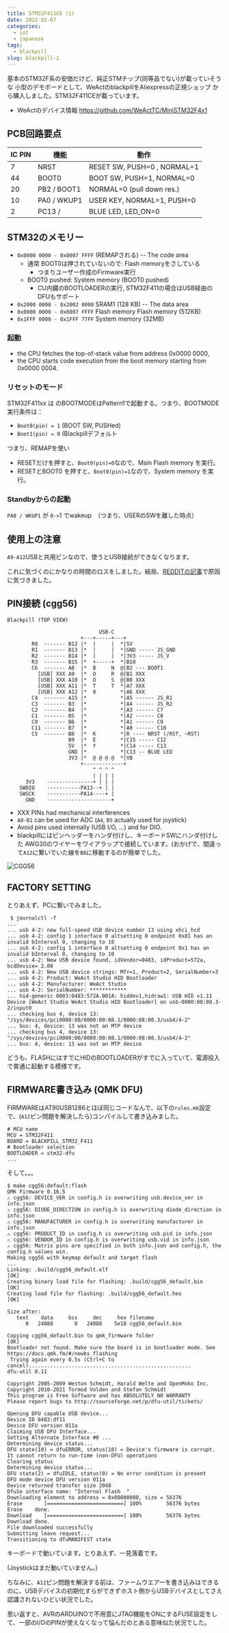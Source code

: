```yaml
---
title: STM32F411CE (1)
date: 2022-02-07
categories:
  - iot
  - japanese
tags:
  - blackpill
slug: blackpill-1
---
```


基本のSTM32F系の安価だけど、純正STMチップ(同等品でない)が載っていそうな
小型のデモボードとして、WeActのblackpillをAliexpressの正規ショップ
から購入しました。STM32F411CEが載っています。

* WeActのデバイス情報 https://github.com/WeActTC/MiniSTM32F4x1

## PCB回路要点

| IC PIN | 機能    | 動作 |
|--------|---------|------------------------------|
| 7      | NRST    | RESET SW, PUSH=0 , NORMAL=1  |
| 44     | BOOT0   | BOOT SW, PUSH=1, NORMAL=0    |
| 20     | PB2 / BOOT1 | NORMAL=0 (pull down res.)    |
| 10     | PA0 / WKUP1 | USER KEY, NORMAL=1, PUSH=0   |
| 2      | PC13 /   | BLUE LED, LED_ON=0

## STM32のメモリー

* `0x0000 0000 - 0x0007 FFFF` (REMAPされる) -- The code area
    * 通常 BOOT0は押されていないので: Flash memoryをさしている
        * つまりユーザー作成のFirmware実行
    * BOOT0 pushed: System memory (BOOT0 pushed)
        * CU内臓のBOOTLOADERの実行, STM32F411の場合はUSB経由のDFUもサポート
* `0x2000 0000 - 0x2002 0000` SRAM1 (128 KB) -- The data area
* `0x0800 0000 - 0x0807 FFFF` Flash memory Flash memory (512KB)
* `0x1FFF 0000 - 0x1FFF 77FF` System memory (32MB)

### 起動

* the CPU fetches the top-of-stack value from address 0x0000 0000,
* the CPU  starts code execution from the boot memory starting from 0x0000 0004.

### リセットのモード

STM32F411xx は のBOOTMODEはPattern1で起動する。つまり、BOOTMODE実行条件は：
* `Boot0(pin) = 1` (BOOT SW, PUSHed)
* `Boot1(pin) = 0` (Blackpillデフォルト

つまり、REMAPを使い
* RESETだけを押すと、`Boot0(pin)=0`なので、Main Flash memory を実行。
* RESETとBOOT0 を押すと、`Boot0(pin)=1`なので、System memory を実行。

### Standbyからの起動

`PA0 / WKUP1` が `0->`1 でwakeup　（つまり、USERのSWを離した時点）

## 使用上の注意

`A9-A12`USBと共用ピンなので、使うとUSB接続ができなくなります。

これに気づくのにかなりの時間のロスをしました。結局、[REDDITの記事](https://www.reddit.com/r/olkb/comments/mx5pkx/stm32f411_black_pill_with_qmk_not_recognized/)で原因に気づきました。

## PIN接続 (cgg56)

```
Blackpill (TOP VIEW)

                              USB-C
                        +---+-----+---+
        R0  ------- B12 |*  |     |  *|5V
        R1  ------- B13 |*  |     |  *|GND ----- JS_GND
        R2  ------- B14 |*  |     |  *|3V3 ----- JS_V
        R3  ------- B15 |*  +-----+  *|B10
        C6  ------- A8  |*  B     N  @|B2 --- BOOT1
          [USB] XXX A9  |*  O     R  @|B1 XXX
          [USB] XXX A10 |*  O     S  @|B0 XXX
          [USB] XXX A11 |*  T     T  *|A7 XXX
          [USB] XXX A12 |*  0        *|A6 XXX
        C4  ------- A15 |*           *|A5 ------ JS_R1
        C3  ------- B3  |*           *|A4 ------ JS_R2
        C2  ------- B4  |*           *|A3 ------ C7
        C1  ------- B5  |*           *|A2 ------ C8
        C0  ------- B6  |*           *|A1 ------ C9
        C11 ------- B7  |*           *|A0 ------ C10
        C5  ------- B8  |*  K        *|R ---- NRST (/RST, ~RST)
                    B9  |*  E        *|C15 ----- C12
                    5V  |*  Y        *|C14 ----- C13
                    GND |*           *|C13 -- BLUE LED
                    3V3 |*  @ @ @ @  *|VB
                        +-------------+
                            ^ ^ ^ ^
                            | | | |
      3V3    ---------------+ | | |
    SWDIO    -----------PA13--+ | |
    SWSCK    -----------PA14----+ |
      GND    ---------------------+
```

* XXX PINs had mechanical interferences
* `A0-B1` can be used for ADC (`A4`, `B5` actually used for joystick)
* Avoid pins used internally (USB I/O, ...) and for DIO.
* blackpillにはピンヘッダーをハンダ付けし、キーボードSWにハンダ付けした AWG30のワイヤーをワイアラップで接続しています。(おかげで、間違って`A12`に繋いでいた線を`B8`に移動するのが簡単でした。

![CGG56](/img/cgg56.jpg)


## FACTORY SETTING

とりあえず、PCに繋いでみました。

```
 $ journalctl -f
...
... usb 4-2: new full-speed USB device number 13 using xhci_hcd
... usb 4-2: config 1 interface 0 altsetting 0 endpoint 0x81 has an invalid bInterval 0, changing to 10
... usb 4-2: config 1 interface 0 altsetting 0 endpoint 0x1 has an invalid bInterval 0, changing to 10
... usb 4-2: New USB device found, idVendor=0483, idProduct=572a, bcdDevice= 2.00
... usb 4-2: New USB device strings: Mfr=1, Product=2, SerialNumber=3
... usb 4-2: Product: WeAct Studio HID Bootloader
... usb 4-2: Manufacturer: WeAct Studio
... usb 4-2: SerialNumber: ************
... hid-generic 0003:0483:572A.001A: hiddev1,hidraw1: USB HID v1.11 Device [WeAct Studio WeAct Studio HID Bootloader] on usb-0000:08:00.3-2/input0
... checking bus 4, device 13: "/sys/devices/pci0000:00/0000:00:08.1/0000:08:00.3/usb4/4-2"
... bus: 4, device: 13 was not an MTP device
... checking bus 4, device 13: "/sys/devices/pci0000:00/0000:00:08.1/0000:08:00.3/usb4/4-2"
... bus: 4, device: 13 was not an MTP device
```

どうも、FLASHにはすでにHIDのBOOTLOADERがすでに入っていて、電源投入で普通に起動する模様です。

## FIRMWARE書き込み (QMK DFU)

FIRMWAREはAT90USB1286とほぼ同じコードなんで、以下の`rules.mk`設定で、(`A12`ピン問題を解決したら)コンパイルして書き込みました。

```
# MCU name
MCU = STM32F411
BOARD = BLACKPILL_STM32_F411
# Bootloader selection
BOOTLOADER = stm32-dfu
...
```

そして。。。

```
$ make cgg56:default:flash
QMK Firmware 0.16.5
⚠ cgg56: DEVICE_VER in config.h is overwriting usb.device_ver in info.json
⚠ cgg56: DIODE_DIRECTION in config.h is overwriting diode_direction in info.json
⚠ cgg56: MANUFACTURER in config.h is overwriting manufacturer in info.json
⚠ cgg56: PRODUCT_ID in config.h is overwriting usb.pid in info.json
⚠ cgg56: VENDOR_ID in config.h is overwriting usb.vid in info.json
⚠ cgg56: Matrix pins are specified in both info.json and config.h, the config.h values win.
Making cgg56 with keymap default and target flash
...
Linking: .build/cgg56_default.elf                                                                   [OK]
Creating binary load file for flashing: .build/cgg56_default.bin                                    [OK]
Creating load file for flashing: .build/cgg56_default.hex                                           [OK]

Size after:
   text	   data	    bss	    dec	    hex	filename
      0	  24088	      0	  24088	   5e18	cgg56_default.bin

Copying cgg56_default.bin to qmk_firmware folder                                                    [OK]
Bootloader not found. Make sure the board is in bootloader mode. See https://docs.qmk.fm/#/newbs_flashing
 Trying again every 0.5s (Ctrl+C to cancel).....................................................
dfu-util 0.11

Copyright 2005-2009 Weston Schmidt, Harald Welte and OpenMoko Inc.
Copyright 2010-2021 Tormod Volden and Stefan Schmidt
This program is Free Software and has ABSOLUTELY NO WARRANTY
Please report bugs to http://sourceforge.net/p/dfu-util/tickets/

Opening DFU capable USB device...
Device ID 0483:df11
Device DFU version 011a
Claiming USB DFU Interface...
Setting Alternate Interface #0 ...
Determining device status...
DFU state(10) = dfuERROR, status(10) = Device's firmware is corrupt. It cannot return to run-time (non-DFU) operations
Clearing status
Determining device status...
DFU state(2) = dfuIDLE, status(0) = No error condition is present
DFU mode device DFU version 011a
Device returned transfer size 2048
DfuSe interface name: "Internal Flash  "
Downloading element to address = 0x08000000, size = 56376
Erase   	[=========================] 100%        56376 bytes
Erase    done.
Download	[=========================] 100%        56376 bytes
Download done.
File downloaded successfully
Submitting leave request...
Transitioning to dfuMANIFEST state
```

キーボードで動いています。とりあえず、一見落着です。

(Joystickはまだ動いていません。)

ちなみに、`A12`ピン問題を解決する前は、ファームウエアーを書き込みはできるのに、USBデバイスの初期化すらができずホスト側からUSBデバイスとしてさえ認識されないひどい状況でした。

思い返すと、AVRのARDUINOで不用意にJTAG機能をONにするFUSE設定をして、一部のI/OのPINが使えなくなって悩んだのとある意味似た状況でした。


<!-- vim: se ai tw=79: -->

